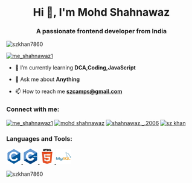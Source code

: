 <h1 align="center">Hi 👋, I'm Mohd Shahnawaz</h1>
<h3 align="center">A passionate frontend developer from India</h3>

<p align="left"> <img src="https://komarev.com/ghpvc/?username=szkhan7860&label=Profile%20views&color=0e75b6&style=flat" alt="szkhan7860" /> </p>

<p align="left"> <a href="https://twitter.com/me_shahnawaz1" target="blank"><img src="https://img.shields.io/twitter/follow/me_shahnawaz1?logo=twitter&style=for-the-badge" alt="me_shahnawaz1" /></a> </p>

- 🌱 I’m currently learning **DCA,Coding,JavaScript**

- 💬 Ask me about **Anything**

- 📫 How to reach me **szcamps@gmail.com**

<h3 align="left">Connect with me:</h3>
<p align="left">
<a href="https://twitter.com/me_shahnawaz1" target="blank"><img align="center" src="https://raw.githubusercontent.com/rahuldkjain/github-profile-readme-generator/master/src/images/icons/Social/twitter.svg" alt="me_shahnawaz1" height="30" width="40" /></a>
<a href="https://fb.com/mohd shahnawaz" target="blank"><img align="center" src="https://raw.githubusercontent.com/rahuldkjain/github-profile-readme-generator/master/src/images/icons/Social/facebook.svg" alt="mohd shahnawaz" height="30" width="40" /></a>
<a href="https://instagram.com/shahnawaz._.2006" target="blank"><img align="center" src="https://raw.githubusercontent.com/rahuldkjain/github-profile-readme-generator/master/src/images/icons/Social/instagram.svg" alt="shahnawaz._.2006" height="30" width="40" /></a>
<a href="https://www.youtube.com/c/sz khan" target="blank"><img align="center" src="https://raw.githubusercontent.com/rahuldkjain/github-profile-readme-generator/master/src/images/icons/Social/youtube.svg" alt="sz khan" height="30" width="40" /></a>
</p>

<h3 align="left">Languages and Tools:</h3>
<p align="left"> <a href="https://www.cprogramming.com/" target="_blank" rel="noreferrer"> <img src="https://raw.githubusercontent.com/devicons/devicon/master/icons/c/c-original.svg" alt="c" width="40" height="40"/> </a> <a href="https://www.w3schools.com/cpp/" target="_blank" rel="noreferrer"> <img src="https://raw.githubusercontent.com/devicons/devicon/master/icons/cplusplus/cplusplus-original.svg" alt="cplusplus" width="40" height="40"/> </a> <a href="https://www.w3.org/html/" target="_blank" rel="noreferrer"> <img src="https://raw.githubusercontent.com/devicons/devicon/master/icons/html5/html5-original-wordmark.svg" alt="html5" width="40" height="40"/> </a> <a href="https://www.mysql.com/" target="_blank" rel="noreferrer"> <img src="https://raw.githubusercontent.com/devicons/devicon/master/icons/mysql/mysql-original-wordmark.svg" alt="mysql" width="40" height="40"/> </a> </p>

<p><img align="center" src="https://github-readme-streak-stats.herokuapp.com/?user=szkhan7860&" alt="szkhan7860" /></p>
